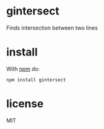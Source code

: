 # gintersect

Finds intersection between two lines

# install

With [npm](https://npmjs.org) do:

```
npm install gintersect
```

# license

MIT
